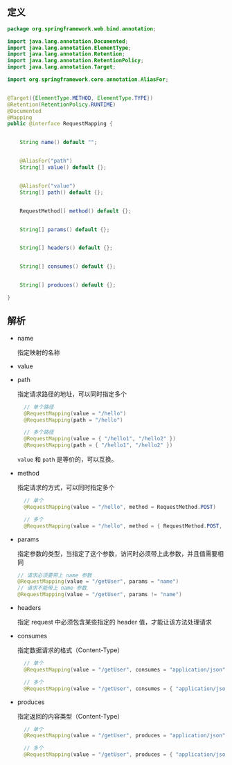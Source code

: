 ## 定义

```java
package org.springframework.web.bind.annotation;

import java.lang.annotation.Documented;
import java.lang.annotation.ElementType;
import java.lang.annotation.Retention;
import java.lang.annotation.RetentionPolicy;
import java.lang.annotation.Target;

import org.springframework.core.annotation.AliasFor;


@Target({ElementType.METHOD, ElementType.TYPE})
@Retention(RetentionPolicy.RUNTIME)
@Documented
@Mapping
public @interface RequestMapping {


    String name() default "";


    @AliasFor("path")
    String[] value() default {};


    @AliasFor("value")
    String[] path() default {};


    RequestMethod[] method() default {};


    String[] params() default {};


    String[] headers() default {};


    String[] consumes() default {};


    String[] produces() default {};

}
```

## 解析

* name

  指定映射的名称

* value

* path

  指定请求路径的地址，可以同时指定多个

  ```java
    // 单个路径
    @RequestMapping(value = "/hello")
    @RequestMapping(path = "/hello")

    // 多个路径
    @RequestMapping(value = { "/hello1", "/hello2" })
    @RequestMapping(path = { "/hello1", "/hello2" })
  ```

  `value` 和 `path` 是等价的，可以互换。

* method

  指定请求的方式，可以同时指定多个

  ```java
    // 单个
    @RequestMapping(value = "/hello", method = RequestMethod.POST)

    // 多个
    @RequestMapping(value = "/hello", method = { RequestMethod.POST, RequestMethod.GET)
  ```

* params

  指定参数的类型，当指定了这个参数，访问时必须带上此参数，并且值需要相同

  ```java
  // 请求必须要带上 name 参数
  @RequestMapping(value = "/getUser", params = "name")
  // 请求不能带上 name 参数
  @RequestMapping(value = "/getUser", params != "name")
  ```

* headers

  指定 request 中必须包含某些指定的 header 值，才能让该方法处理请求

* consumes

  指定数据请求的格式（Content-Type）

  ```java
    // 单个
    @RequestMapping(value = "/getUser", consumes = "application/json")

    // 多个
    @RequestMapping(value = "/getUser", consumes = { "application/json", "application/xml")
  ```

* produces

  指定返回的内容类型（Content-Type）

  ```java
    // 单个
    @RequestMapping(value = "/getUser", produces = "application/json")

    // 多个
    @RequestMapping(value = "/getUser", produces = { "application/json", "application/xml")
  ```



